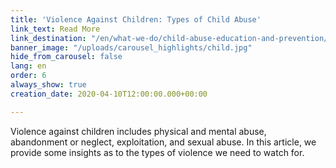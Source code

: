 ```yaml
---
title: 'Violence Against Children: Types of Child Abuse'
link_text: Read More
link_destination: "/en/what-we-do/child-abuse-education-and-prevention/types-of-child-abuse/"
banner_image: "/uploads/carousel_highlights/child.jpg"
hide_from_carousel: false
lang: en
order: 6
always_show: true
creation_date: 2020-04-10T12:00:00.000+00:00

---
```

Violence against children includes physical and mental abuse, abandonment or neglect, exploitation, and sexual abuse.  In this article, we provide some insights as to the types of violence we need to watch for.